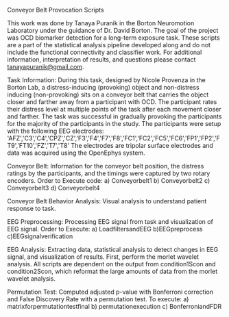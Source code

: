 Conveyor Belt Provocation Scripts

This work was done by Tanaya Puranik in the Borton Neuromotion Laboratory under the guidance of Dr. David Borton. The goal of the project was OCD biomarker detection for a long-term exposure task. These scripts are a part of the statistical analysis pipeline developed along and do not include the functional connectivity and classifier work. For additional information, interpretation of results, and questions please contact tanayapuranik@gmail.com.

Task Information: During this task, designed by Nicole Provenza in the Borton Lab, a distress-inducing (provoking) object and non-distress inducing (non-provoking) sits on a conveyor belt that carries the object closer and farther away from a participant with OCD. The participant rates their distress level at multiple points of the task after each movement closer and farther. The task was successful in gradually provoking the participants for the majority of the participants in the study. The participants were setup with the following EEG electrodes: 'AFZ','C3','C4','CPZ','CZ','F3','F4','F7','F8','FC1','FC2','FC5','FC6','FP1','FP2','FT9','FT10','FZ','T7','T8' The electrodes are tripolar surface electrodes and data was acquired using the OpenEphys system.

Conveyor Belt: Information for the conveyor belt position, the distress ratings by the participants, and the timings were captured by two rotary encoders.
Order to Execute code: a) Conveyorbelt1 b) Conveyorbelt2 c) Conveyorbelt3 d) Conveyorbelt4

Conveyor Belt Behavior Analysis: Visual analysis to understand patient response to task.

EEG Preprocessing: Processing EEG signal from task and visualization of EEG signal. Order to Execute: a) LoadfiltersandEEG b)EEGpreprocess c)EEGsignalverification

EEG Analysis: Extracting data, statistical analysis to detect changes in EEG signal, and visualization of results. First, perform the morlet wavelet analysis. All scripts are dependent on the output from condition1Scon and condition2Scon, which reformat the large amounts of data from the morlet wavelet analysis.

Permutation Test: Computed adjusted p-value with Bonferroni correction and False Discovery Rate with a permutation test. To execute: a) matrixforpermutationtestfinal b) permutationexecution c) BonferroniandFDR
